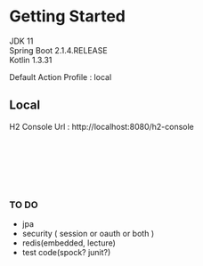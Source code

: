 # Getting Started

JDK 11  
Spring Boot 2.1.4.RELEASE  
Kotlin 1.3.31  

Default Action Profile : local 

Local
---
H2 Console Url : http://localhost:8080/h2-console


<br/>
<br/>
<br/>
<br/>
<br/>

### TO DO

* jpa
* security ( session or oauth or both )
* redis(embedded, lecture)
* test code(spock? junit?)
